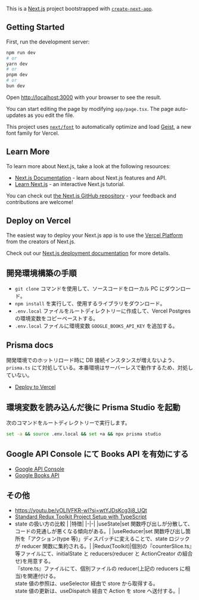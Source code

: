 This is a [Next.js](https://nextjs.org) project bootstrapped with [`create-next-app`](https://nextjs.org/docs/app/api-reference/cli/create-next-app).

## Getting Started

First, run the development server:

```bash
npm run dev
# or
yarn dev
# or
pnpm dev
# or
bun dev
```

Open [http://localhost:3000](http://localhost:3000) with your browser to see the result.

You can start editing the page by modifying `app/page.tsx`. The page auto-updates as you edit the file.

This project uses [`next/font`](https://nextjs.org/docs/app/building-your-application/optimizing/fonts) to automatically optimize and load [Geist](https://vercel.com/font), a new font family for Vercel.

## Learn More

To learn more about Next.js, take a look at the following resources:

- [Next.js Documentation](https://nextjs.org/docs) - learn about Next.js features and API.
- [Learn Next.js](https://nextjs.org/learn) - an interactive Next.js tutorial.

You can check out [the Next.js GitHub repository](https://github.com/vercel/next.js) - your feedback and contributions are welcome!

## Deploy on Vercel

The easiest way to deploy your Next.js app is to use the [Vercel Platform](https://vercel.com/new?utm_medium=default-template&filter=next.js&utm_source=create-next-app&utm_campaign=create-next-app-readme) from the creators of Next.js.

Check out our [Next.js deployment documentation](https://nextjs.org/docs/app/building-your-application/deploying) for more details.

## 開発環境構築の手順

- `git clone` コマンドを使用して、ソースコードをローカル PC にダウンロード。
- `npm install` を実行して、使用するライブラリをダウンロード。
- `.env.local` ファイルをルートディレクトリーに作成して、Vercel Postgres の環境変数をコピーペーストする。
- `.env.local` ファイルに環境変数 `GOOGLE_BOOKS_API_KEY` を追加する。

## Prisma docs

開発環境でのホットリロード時に DB 接続インスタンスが増えないよう、`prisma.ts` にて対処している。本番環境はサーバーレスで動作するため、対処していない。

- [Deploy to Vercel](https://www.prisma.io/docs/orm/prisma-client/deployment/serverless/deploy-to-vercel)

## 環境変数を読み込んだ後に Prisma Studio を起動

次のコマンドをルートディレクトリーで実行します。

```bash
set -a && source .env.local && set +a && npx prisma studio
```

## Google API Console にて Books API を有効にする

- [Google API Console](https://console.developers.google.com/?hl=ja)
- [Google Books API](https://developers.google.com/books?hl=ja)

## その他

- https://youtu.be/vOLIVFKR-wI?si=wtYJDsKcg3i8_UQt
- [Standard Redux Toolkit Project Setup with TypeScript](https://redux.js.org/usage/usage-with-typescript#standard-redux-toolkit-project-setup-with-typescript)
- state の扱い方の比較
  | |特徴|
  |-|-|
  |useState|set 関数呼び出しが分散して、コードの見通しが悪くなる傾向がある。|
  |useReducer|set 関数呼び出し箇所を「アクション(type 等)」ディスパッチに変えることで、state ロジックが reducer 関数に集約される。|
  |Redux(Toolkit)|個別の『counterSlice.ts』等ファイルにて、initialState と reducers(reducer と ActionCreator の組合せ)を用意する。<br>『store.ts』ファイルにて、個別ファイルの reducer(上記の reducers に相当)を関連付ける。<br>state 値の参照は、useSelector 経由で store から取得する。<br> state 値の更新は、useDispatch 経由で Action を store へ送付する。|
